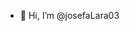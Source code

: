 - 👋 Hi, I’m @josefaLara03
<!---
josefaLara03/josefaLara03 is a ✨ special ✨ repository because its `README.md` (this file) appears on your GitHub profile.
You can click the Preview link to take a look at your changes.
--->
